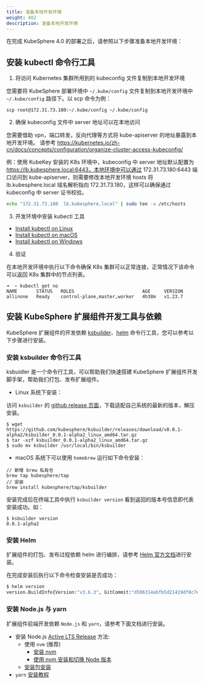 ```yaml
---
title: 准备本地开发环境
weight: 402
description: 准备本地开发环境
---
```


在完成 KubeSphere 4.0 的部署之后，请参照以下步骤准备本地开发环境：


## 安装 kubectl 命令行工具

1. 将访问 Kubernetes 集群所用到的 kubeconfig 文件复制到本地开发环境

您需要将 KubeSphere 部署环境中 `~/.kube/config` 文件复制到本地开发环境中 `~/.kube/config` 路径下。以 scp 命令为例：

```
scp root@172.31.73.180:~/.kube/config ~/.kube/config
```

2. 确保 kubeconfig 文件中 server 地址可以在本地访问

您需要借助 vpn，端口转发，反向代理等方式将 kube-apiserver 的地址暴露到本地开发环境。 请参考 https://kubernetes.io/zh-cn/docs/concepts/configuration/organize-cluster-access-kubeconfig/

例：使用 KubeKey 安装的 K8s 环境中，kubeconfig 中 server 地址默认配置为 https://lb.kubesphere.local:6443，本地环境中可以通过 172.31.73.180:6443 端口访问到 kube-apiserver，则需要修改本地开发环境 hosts 将 lb.kubesphere.local 域名解析指向 172.31.73.180，这样可以确保通过 kubeconfig 中 server 证书校验。

```bash
echo "172.31.73.180  lb.kubesphere.local" | sudo tee -a /etc/hosts
```

3. 开发环境中安装 kubectl 工具

- [Install kubectl on Linux](https://kubernetes.io/docs/tasks/tools/install-kubectl-linux)
- [Install kubectl on macOS](https://kubernetes.io/docs/tasks/tools/install-kubectl-macos)
- [Install kubectl on Windows](https://kubernetes.io/docs/tasks/tools/install-kubectl-windows)

4. 验证

在本地开发环境中执行以下命令确保 K8s 集群可以正常连接，正常情况下该命令可以返回 K8s 集群中的节点列表。

```
➜  ~ kubectl get no
NAME       STATUS   ROLES                         AGE     VERSION
allinone   Ready    control-plane,master,worker   4h38m   v1.23.7
```

## 安装 KubeSphere 扩展组件开发工具与依赖

KubeSphere 扩展组件的开发依赖 [ksbuilder](https://github.com/kubesphere/ksbuilder)、[helm](https://github.com/helm/helm) 命令行工具，您可以参考以下步骤进行安装。

### 安装 ksbuilder 命令行工具

ksbuidler 是一个命令行工具，可以帮助我们快速搭建 KubeSphere 扩展组件开发脚手架，帮助我们打包、发布扩展组件。

* Linux 系统下安装：

访问 `ksbuilder` 的 [github release 页面](https://github.com/kubesphere/ksbuilder/releases)，下载适配自己系统的最新的版本，解压安装。

```shell
$ wget https://github.com/kubesphere/ksbuilder/releases/download/v0.0.1-alpha2/ksbuilder_0.0.1-alpha2_linux_amd64.tar.gz
$ tar -xzf ksbuilder_0.0.1-alpha2_linux_amd64.tar.gz
$ sudo mv ksbuilder /usr/local/bin/ksbuilder
```

* macOS 系统下可以使用 `homebrew` 运行如下命令安装：

```shell
// 新增 brew 私有仓
brew tap kubesphere/tap
// 安装
brew install kubesphere/tap/ksbuilder
```

安装完成后在终端工具中执行 `ksbuilder version` 看到返回的版本号信息即代表安装成功。如：

```
$ ksbuilder version
0.0.1-alpha2
```

### 安装 Helm

扩展组件的打包、发布过程依赖 helm 进行编排，请参考 [Helm 官方文档](https://helm.sh/docs/intro/install/)进行安装。

在完成安装后执行以下命令检查安装是否成功：

```bash
$ helm version
version.BuildInfo{Version:"v3.6.3", GitCommit:"d506314abfb5d21419df8c7e7e68012379db2354", GitTreeState:"clean", GoVersion:"go1.16.5"}
```

### 安装 Node.js 与 yarn

扩展组件前端开发依赖 `Node.js` 和 `yarn`，请参考下面文档进行安装。

- 安装 Node.js [Active LTS Release](https://nodejs.org/en/about/releases/)
  方法:
   - 使用 `nvm` (推荐)
      - [安装 nvm](https://github.com/nvm-sh/nvm#install--update-script)
      - [使用 nvm 安装和切换 Node 版本](https://nodejs.org/en/download/package-manager/#nvm)
   - [安装包安装](https://nodejs.org/en/download/)
- `yarn` [安装教程](https://yarnpkg.com/getting-started/install)
